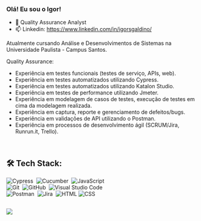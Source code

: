 ### Olá! Eu sou o Igor!

- 🎈 Quality Assurance Analyst
- 📫 Linkedin: https://www.linkedin.com/in/igorsgaldino/

<p>Atualmente cursando Análise e Desenvolvimentos de Sistemas na Universidade Paulista - Campus Santos. 

Quality Assurance: 
- Experiência em testes funcionais (testes de serviço, APIs, web).
- Experiência em testes automatizados utilizando Cypress.
- Experiência em testes automatizados utilizando Katalon Studio.
- Experiência em testes de performance utilizando Jmeter.
- Experiência em modelagem de casos de testes, execução de testes em cima da modelagem realizada.
- Experiência em captura, reporte e gerenciamento de defeitos/bugs. 
- Experiência em validações de API utilizando o Postman.
- Experiência em processos de desenvolvimento ágil (SCRUM/Jira, Runrun.it, Trello).

 <div style="display: inline_block"><br>
<!--   
  <img align="center" alt="Igor-Cucumber" height="30" width="30" src="https://avatars.githubusercontent.com/u/320565?s=200&v=4">
  <img align="center" alt="Igor-HTML" height="30" width="40" src="https://raw.githubusercontent.com/devicons/devicon/master/icons/html5/html5-original.svg">
  <img align="center" alt="Igor-CSS" height="30" width="40" src="https://raw.githubusercontent.com/devicons/devicon/master/icons/css3/css3-original.svg">
   -->
  
</div> 
  
 ## 🛠️ Tech Stack:
![Cypress](https://img.shields.io/badge/-Cypress-555?style=flat&logo=cypress)&nbsp;
![Cucumber](https://img.shields.io/badge/-Cucumber-555?style=flat&logo=cucumber)&nbsp;
![JavaScript](https://img.shields.io/badge/-JavaScript-555?style=flat&logo=javascript)\
![Git](https://img.shields.io/badge/-Git-555?style=flat&logo=git)&nbsp;
![GitHub](https://img.shields.io/badge/-GitHub-555?style=flat&logo=github)&nbsp;
![Visual Studio Code](https://img.shields.io/badge/-Visual%20Studio%20Code-555?style=flat&logo=visual-studio-code&logoColor=007ACC)&nbsp;\
![Postman](https://img.shields.io/badge/-Postman-555?style=flat&logo=postman)&nbsp;
![Jira](https://img.shields.io/badge/-Jira-555?style=flat&logo=jira)&nbsp;
![HTML](https://img.shields.io/badge/-HTML-555?style=flat&logo=html)
![CSS](https://img.shields.io/badge/-CSS-555?style=flat&logo=css)
 
 ##
  
 <div> 
  <a href="https://www.linkedin.com/in/igorsgaldino/" target="_blank"><img src="https://img.shields.io/badge/-LinkedIn-%230077B5?style=for-the-badge&logo=linkedin&logoColor=white" target="_blank"></a> 
 
</div>
